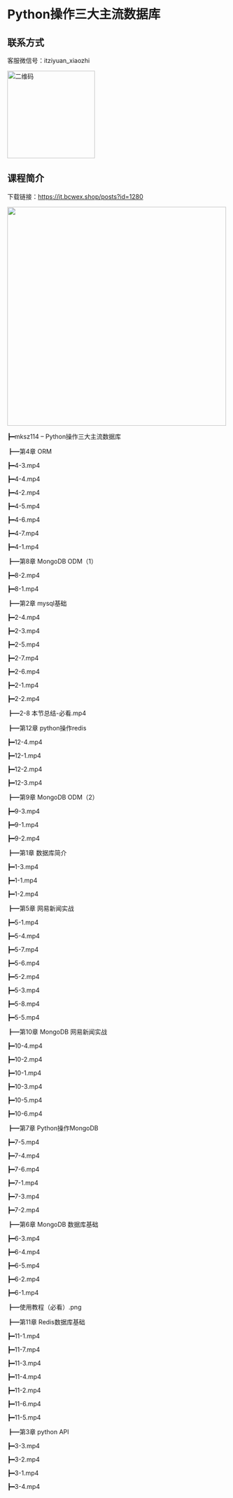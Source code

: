 # Python操作三大主流数据库

## 联系方式

客服微信号：itziyuan_xiaozhi

<img src="https://ziyuanyun.oss-cn-guangzhou.aliyuncs.com/common/20240614073449/666b82192834a.jpg" width="200" height="200" alt="二维码">

## 课程简介

下载链接：https://it.bcwex.shop/posts?id=1280

<img src="https://ziyuanyun.oss-cn-guangzhou.aliyuncs.com/yun/20240515153654/664466167e032.jpg" width="500" alt="">

  ┣━mksz114 &#8211; Python操作三大主流数据库

 ┣━第4章 ORM

 ┣━4-3.mp4

 ┣━4-4.mp4

 ┣━4-2.mp4

 ┣━4-5.mp4

 ┣━4-6.mp4

 ┣━4-7.mp4

 ┣━4-1.mp4

 ┣━第8章 MongoDB ODM（1）

 ┣━8-2.mp4

 ┣━8-1.mp4

 ┣━第2章 mysql基础

 ┣━2-4.mp4

 ┣━2-3.mp4

 ┣━2-5.mp4

 ┣━2-7.mp4

 ┣━2-6.mp4

 ┣━2-1.mp4

 ┣━2-2.mp4

 ┣━2-8 本节总结-必看.mp4

 ┣━第12章 python操作redis

 ┣━12-4.mp4

 ┣━12-1.mp4

 ┣━12-2.mp4

 ┣━12-3.mp4

 ┣━第9章 MongoDB ODM（2）

 ┣━9-3.mp4

 ┣━9-1.mp4

 ┣━9-2.mp4

 ┣━第1章 数据库简介

 ┣━1-3.mp4

 ┣━1-1.mp4

 ┣━1-2.mp4

 ┣━第5章 网易新闻实战

 ┣━5-1.mp4

 ┣━5-4.mp4

 ┣━5-7.mp4

 ┣━5-6.mp4

 ┣━5-2.mp4

 ┣━5-3.mp4

 ┣━5-8.mp4

 ┣━5-5.mp4

 ┣━第10章 MongoDB 网易新闻实战

 ┣━10-4.mp4

 ┣━10-2.mp4

 ┣━10-1.mp4

 ┣━10-3.mp4

 ┣━10-5.mp4

 ┣━10-6.mp4

 ┣━第7章 Python操作MongoDB

 ┣━7-5.mp4

 ┣━7-4.mp4

 ┣━7-6.mp4

 ┣━7-1.mp4

 ┣━7-3.mp4

 ┣━7-2.mp4

 ┣━第6章 MongoDB 数据库基础

 ┣━6-3.mp4

 ┣━6-4.mp4

 ┣━6-5.mp4

 ┣━6-2.mp4

 ┣━6-1.mp4

 ┣━使用教程（必看）.png

 ┣━第11章 Redis数据库基础

 ┣━11-1.mp4

 ┣━11-7.mp4

 ┣━11-3.mp4

 ┣━11-4.mp4

 ┣━11-2.mp4

 ┣━11-6.mp4

 ┣━11-5.mp4

 ┣━第3章 python API

 ┣━3-3.mp4

 ┣━3-2.mp4

 ┣━3-1.mp4

 ┣━3-4.mp4

  